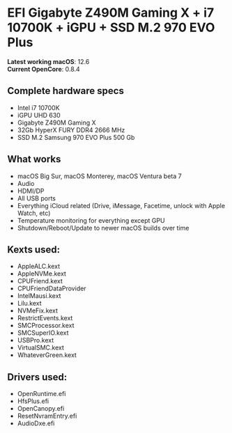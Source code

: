 # EFI Gigabyte Z490M Gaming X + i7 10700K + iGPU + SSD M.2 970 EVO Plus
**Latest working macOS**: 12.6
<br>
**Current OpenCore**: 0.8.4

## Complete hardware specs
- Intel i7 10700K
- iGPU UHD 630
- Gigabyte Z490M Gaming X
- 32Gb HyperX FURY DDR4 2666 MHz
- SSD M.2 Samsung 970 EVO Plus 500 Gb

## What works
- macOS Big Sur, macOS Monterey, macOS Ventura beta 7
- Audio
- HDMI/DP
- All USB ports
- Everything iCloud related (Drive, iMessage, Facetime, unlock with Apple Watch, etc)
- Temperature monitoring for everything except GPU
- Shutdown/Reboot/Update to newer macOS builds over time

## Kexts used:
- AppleALC.kext
- AppleNVMe.kext
- CPUFriend.kext
- CPUFriendDataProvider
- IntelMausi.kext
- Lilu.kext
- NVMeFix.kext
- RestrictEvents.kext
- SMCProcessor.kext
- SMCSuperIO.kext
- USBPro.kext
- VirtualSMC.kext
- WhateverGreen.kext

## Drivers used:

- OpenRuntime.efi
- HfsPlus.efi
- OpenCanopy.efi
- ResetNvramEntry.efi
- AudioDxe.efi
